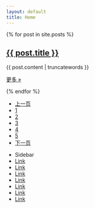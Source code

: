 ```yaml
---
layout: default
title: Home
---
```

<!-- content start -->
<div class="span8">
		
  {% for post in site.posts %}
    <div class="row-fluid">
      <div class="span12">
        <h2><a href="{{ post.url }}">{{ post.title }}</a></h2>
        <p>{{ post.content | truncatewords }}</p>
        <p><a href="{{ post.url }}" class="btn">更多 »</a></p>
      </div>
	</div>
  {% endfor %}
		  
  <!-- paginate start -->
  <div class="pagination pagination-centered">
    <ul>
      <li><a href="#">上一页</a></li>
      <li><a href="#">1</a></li>
      <li><a href="#">2</a></li>
      <li><a href="#">3</a></li>
      <li><a href="#">4</a></li>
      <li><a href="#">5</a></li>
      <li><a href="#">下一页</a></li>
    </ul>
  </div>
  <!-- paginate end -->
		  
</div>
<!-- content end -->
		
<!-- sidebar start -->
<div class="span2">
  <div class="well sidebar-nav">
    <ul class="nav nav-list">
      <li class="nav-header">Sidebar</li>
      <li class="active"><a href="#">Link</a></li>
      <li><a href="#">Link</a></li>
      <li><a href="#">Link</a></li>
      <li><a href="#">Link</a></li>
      <li><a href="#">Link</a></li>
      <li><a href="#">Link</a></li>
      <li><a href="#">Link</a></li>
    </ul>
  </div>
</div>
<!-- sidebar end -->